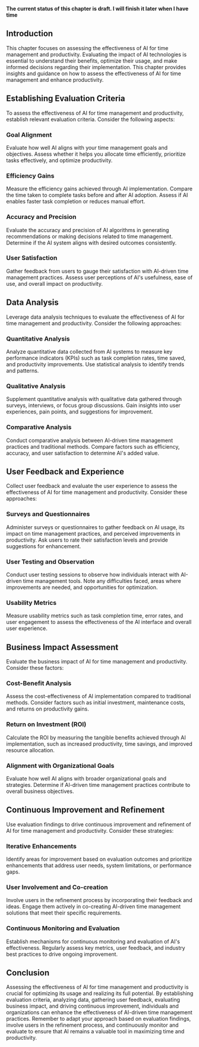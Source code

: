 **The current status of this chapter is draft. I will finish it later when I have time**

Introduction
------------

This chapter focuses on assessing the effectiveness of AI for time management and productivity. Evaluating the impact of AI technologies is essential to understand their benefits, optimize their usage, and make informed decisions regarding their implementation. This chapter provides insights and guidance on how to assess the effectiveness of AI for time management and enhance productivity.

Establishing Evaluation Criteria
--------------------------------

To assess the effectiveness of AI for time management and productivity, establish relevant evaluation criteria. Consider the following aspects:

### Goal Alignment

Evaluate how well AI aligns with your time management goals and objectives. Assess whether it helps you allocate time efficiently, prioritize tasks effectively, and optimize productivity.

### Efficiency Gains

Measure the efficiency gains achieved through AI implementation. Compare the time taken to complete tasks before and after AI adoption. Assess if AI enables faster task completion or reduces manual effort.

### Accuracy and Precision

Evaluate the accuracy and precision of AI algorithms in generating recommendations or making decisions related to time management. Determine if the AI system aligns with desired outcomes consistently.

### User Satisfaction

Gather feedback from users to gauge their satisfaction with AI-driven time management practices. Assess user perceptions of AI's usefulness, ease of use, and overall impact on productivity.

Data Analysis
-------------

Leverage data analysis techniques to evaluate the effectiveness of AI for time management and productivity. Consider the following approaches:

### Quantitative Analysis

Analyze quantitative data collected from AI systems to measure key performance indicators (KPIs) such as task completion rates, time saved, and productivity improvements. Use statistical analysis to identify trends and patterns.

### Qualitative Analysis

Supplement quantitative analysis with qualitative data gathered through surveys, interviews, or focus group discussions. Gain insights into user experiences, pain points, and suggestions for improvement.

### Comparative Analysis

Conduct comparative analysis between AI-driven time management practices and traditional methods. Compare factors such as efficiency, accuracy, and user satisfaction to determine AI's added value.

User Feedback and Experience
----------------------------

Collect user feedback and evaluate the user experience to assess the effectiveness of AI for time management and productivity. Consider these approaches:

### Surveys and Questionnaires

Administer surveys or questionnaires to gather feedback on AI usage, its impact on time management practices, and perceived improvements in productivity. Ask users to rate their satisfaction levels and provide suggestions for enhancement.

### User Testing and Observation

Conduct user testing sessions to observe how individuals interact with AI-driven time management tools. Note any difficulties faced, areas where improvements are needed, and opportunities for optimization.

### Usability Metrics

Measure usability metrics such as task completion time, error rates, and user engagement to assess the effectiveness of the AI interface and overall user experience.

Business Impact Assessment
--------------------------

Evaluate the business impact of AI for time management and productivity. Consider these factors:

### Cost-Benefit Analysis

Assess the cost-effectiveness of AI implementation compared to traditional methods. Consider factors such as initial investment, maintenance costs, and returns on productivity gains.

### Return on Investment (ROI)

Calculate the ROI by measuring the tangible benefits achieved through AI implementation, such as increased productivity, time savings, and improved resource allocation.

### Alignment with Organizational Goals

Evaluate how well AI aligns with broader organizational goals and strategies. Determine if AI-driven time management practices contribute to overall business objectives.

Continuous Improvement and Refinement
-------------------------------------

Use evaluation findings to drive continuous improvement and refinement of AI for time management and productivity. Consider these strategies:

### Iterative Enhancements

Identify areas for improvement based on evaluation outcomes and prioritize enhancements that address user needs, system limitations, or performance gaps.

### User Involvement and Co-creation

Involve users in the refinement process by incorporating their feedback and ideas. Engage them actively in co-creating AI-driven time management solutions that meet their specific requirements.

### Continuous Monitoring and Evaluation

Establish mechanisms for continuous monitoring and evaluation of AI's effectiveness. Regularly assess key metrics, user feedback, and industry best practices to drive ongoing improvement.

Conclusion
----------

Assessing the effectiveness of AI for time management and productivity is crucial for optimizing its usage and realizing its full potential. By establishing evaluation criteria, analyzing data, gathering user feedback, evaluating business impact, and driving continuous improvement, individuals and organizations can enhance the effectiveness of AI-driven time management practices. Remember to adapt your approach based on evaluation findings, involve users in the refinement process, and continuously monitor and evaluate to ensure that AI remains a valuable tool in maximizing time and productivity.
